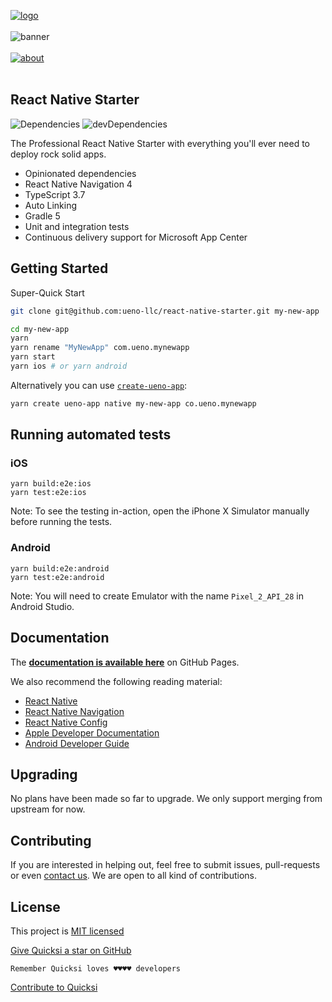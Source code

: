 [![logo](https://user-images.githubusercontent.com/937328/50185086-cb7e7a80-030e-11e9-8d95-436082e38de6.png)](https://ueno.co/?utm_source=github&utm_campaign=react-native-starter)
<br /><br />
![banner](https://user-images.githubusercontent.com/937328/50185090-cb7e7a80-030e-11e9-9077-8fcc4e5ac900.png)
<br /><br />
[![about](https://user-images.githubusercontent.com/937328/51540139-999c8e80-1e4d-11e9-866d-284657a34744.png)](https://ueno.co/contact/?utm_source=github&utm_campaign=react-native-starter)
<br /><br />

## React Native Starter

![Dependencies](https://david-dm.org/ueno-llc/react-native-starter/status.svg) ![devDependencies](https://david-dm.org/ueno-llc/react-native-starter/dev-status.svg)

The Professional React Native Starter with everything you'll ever need to deploy rock solid apps.

- Opinionated dependencies
- React Native Navigation 4
- TypeScript 3.7
- Auto Linking
- Gradle 5
- Unit and integration tests
- Continuous delivery support for Microsoft App Center

## Getting Started

Super-Quick Start

```bash
git clone git@github.com:ueno-llc/react-native-starter.git my-new-app
```

```bash
cd my-new-app
yarn
yarn rename "MyNewApp" com.ueno.mynewapp
yarn start
yarn ios # or yarn android
```

Alternatively you can use [`create-ueno-app`](https://github.com/ueno-llc/create-ueno-app#native):

```bash
yarn create ueno-app native my-new-app co.ueno.mynewapp
```

## Running automated tests

### iOS

```
yarn build:e2e:ios
yarn test:e2e:ios
```

Note: To see the testing in-action, open the iPhone X Simulator manually before running the tests.

### Android

```
yarn build:e2e:android
yarn test:e2e:android
```

Note: You will need to create Emulator with the name `Pixel_2_API_28` in Android Studio.

## Documentation

The **[documentation is available here](https://ueno-llc.github.io/react-native-starter)** on GitHub Pages.

We also recommend the following reading material:

- [React Native](https://facebook.github.io/react-native/)
- [React Native Navigation](https://wix.github.io/react-native-navigation/)
- [React Native Config](https://github.com/luggit/react-native-config)
- [Apple Developer Documentation](https://developer.apple.com/documentation/)
- [Android Developer Guide](https://developer.android.com/guide/index.html)

## Upgrading

No plans have been made so far to upgrade. We only support merging from upstream for now.

## Contributing

If you are interested in helping out, feel free to submit issues, pull-requests or even [contact us](mailto:birkir@ueno.co). We are open to all kind of contributions.

## License

This project is [MIT licensed](/LICENSE.md)

[Give Quicksi a star on GitHub](https://github.com/AnayoOleru/quicksi)

`Remember Quicksi loves ♥️♥️♥️♥️ developers`

[Contribute to Quicksi](https://github.com/AnayoOleru/quicksi/blob/master/CONTRIBUTING.md)